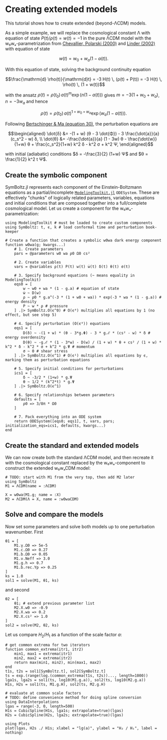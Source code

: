 # Creating extended models

This tutorial shows how to create extended (beyond-ΛCDM) models.

As a simple example, we will replace the cosmological constant Λ with equation of state $P(t) / \rho(t) = w(t) = -1$ in the pure ΛCDM model
with the w₀wₐ-parametrization from [Chevallier, Polarski (2000)](https://arxiv.org/abs/gr-qc/0009008) and [Linder (2002)](https://arxiv.org/abs/astro-ph/0208512) with equation of state
```math
w(t) = w_0 + w_a (1 - a(t)).
```
With this equation of state, solving the background continuity equation
```math
\frac{\mathrm{d} \rho(t)}{\mathrm{d}t} = -3 H(t) \, (ρ(t) + P(t)) = -3 H(t) \, \rho(t) \, (1 + w(t))
```
with the ansatz $\rho(t) = \rho(t_0) \, a(t)^m \exp(n (1 - a(t)))$
gives $m = -3 (1 + w_0 + w_a)$, $n = -3 w_a$ and hence
```math
\rho(t) = \rho(t_0) \, a(t)^{1 + w_0 + w_a} \exp(w_a (1 - a(t))).
```
Following [Bertschinger & Ma (equation 30)](https://arxiv.org/pdf/astro-ph/9506072#%5B%7B%22num%22%3A70%2C%22gen%22%3A0%7D%2C%7B%22name%22%3A%22FitH%22%7D%2C387%5D), the perturbation equations are
```math
\begin{aligned}
\dot{δ} &= -(1 + w) (θ - 3 \dot{Φ}) - 3 \frac{\dot{a}}{a} (c_s^2 - w) δ, \\
\dot{θ} &= -\frac{\dot{a}}{a} (1 - 3w) θ - \frac{\dot{w}}{1+w} θ + \frac{c_s^2}{1+w} k^2 δ - k^2 σ + k^2 Ψ,
\end{aligned}
```
with initial (adiabatic) conditions $δ = -\frac{3}{2} (1+w) Ψ$ and $θ = \frac{1}{2} k^2 t Ψ$.

## Create the symbolic component

SymBoltz.jl represents each component of the Einstein-Boltzmann equations as a partial/incomplete [`ModelingToolkit.jl`](https://docs.sciml.ai/ModelingToolkit/) `ODESystem`.
These are effectively "chunks" of logically related parameters, variables, equations and initial conditions
that are composed together into a full/complete cosmological model.
Let us create a component for the w₀wₐ-parametrization:
```@example 1
using ModelingToolkit # must be loaded to create custom components
using SymBoltz: t, ϵ, k # load conformal time and perturbation book-keeper

# Create a function that creates a symbolic w0wa dark energy component
function w0wa(g; kwargs...)
    # 1. Create parameters
    pars = @parameters w0 wa ρ0 Ω0 cs²

    # 2. Create variables
    vars = @variables ρ(t) P(t) w(t) ẇ(t) δ(t) θ(t) σ(t)

    # 3. Specify background equations (~ means equality in ModelingToolkit)
    eqs0 = [
        w ~ w0 + wa * (1 - g.a) # equation of state
        ẇ ~ D(w)
        ρ ~ ρ0 * g.a^(-3 * (1 + w0 + wa)) * exp(-3 * wa * (1 - g.a)) # energy density
        P ~ w * ρ # pressure
    ] .|> SymBoltz.O(ϵ^0) # O(ϵ⁰) multiplies all equations by 1 (no effect, but see step 5)

    # 4. Specify perturbation (O(ϵ⁰)) equations
    eqs1 = [
        D(δ) ~ -(1 + w) * (θ - 3*g.Φ) - 3 * g.ℰ * (cs² - w) * δ # energy overdensity
        D(θ) ~ -g.ℰ * (1 - 3*w) - D(w) / (1 + w) * θ + cs² / (1 + w) * k^2 * δ - k^2 * σ + k^2 * g.Ψ # momentum
        σ ~ 0 # shear stress
    ] .|> SymBoltz.O(ϵ^1) # O(ϵ¹) multiplies all equations by ϵ, marking them as perturbation equations

    # 5. Specify initial conditions for perturbations
    ics1 = [
        δ ~ -3/2 * (1+w) * g.Ψ
        θ ~ 1/2 * (k^2*t) * g.Ψ
    ] .|> SymBoltz.O(ϵ^1)

    # 6. Specify relationships between parameters
    defaults = [
        ρ0 => 3/8π * Ω0
    ]

    # 7. Pack everything into an ODE system
    return ODESystem([eqs0; eqs1], t, vars, pars; initialization_eqs=ics1, defaults, kwargs...)
end
```

## Create the standard and extended models

We can now create both the standard ΛCDM model,
and then recreate it with the cosmological constant replaced by the w₀wₐ-component to construct the extended w₀wₐCDM model:
```@example 1
# TODO: start with M1 from the very top, then add M2 later
using SymBoltz
M1 = ΛCDM(name = :ΛCDM)

X = w0wa(M1.g; name = :X)
M2 = ΛCDM(Λ = X, name = :w0waCDM)
```

## Solve and compare the models

Now set some parameters and solve both models up to one perturbation wavenumber.
First
```@example 1
θ1 = [
    M1.γ.Ω0 => 5e-5
    M1.c.Ω0 => 0.27
    M1.b.Ω0 => 0.05
    M1.ν.Neff => 3.0
    M1.g.h => 0.7
    M1.b.rec.Yp => 0.25
]
ks = 1.0
sol1 = solve(M1, θ1, ks)
```
and second
```@example 1
θ2 = [
    θ1; # extend previous parameter list
    M2.X.w0 => -0.9
    M2.X.wa => 0.2
    M2.X.cs² => 1.0
]
sol2 = solve(M2, θ2, ks)
```

Let us compare $H_2 / H_1$ as a function of the scale factor $a$:
```@example 1
# get common extrema for two iterators
function common_extrema(itr1, itr2)
    min1, max1 = extrema(itr1)
    min2, max2 = extrema(itr2)
    return max(min1, min2), min(max1, max2)
end
t1s, t2s = sol1[SymBoltz.t], sol2[SymBoltz.t]
ts = exp.(range(log.(common_extrema(t1s, t2s))..., length=1000))
lga1s, lga2s = sol1(ts, log10(M1.g.a)), sol2(ts, log10(M2.g.a))
H1s, H2s = sol1(ts, M1.g.H), sol2(ts, M2.g.H)

# evaluate at common scale factors
# TODO: define convenience method for doing spline conversion
using DataInterpolations
lgas = range(-3, 0, length=500)
H1s = CubicSpline(H1s, lga1s; extrapolate=true)(lgas)
H2s = CubicSpline(H2s, lga2s; extrapolate=true)(lgas)

using Plots
plot(lgas, H2s ./ H1s; xlabel = "lg(a)", ylabel = "H₂ / H₁", label = nothing)
```
